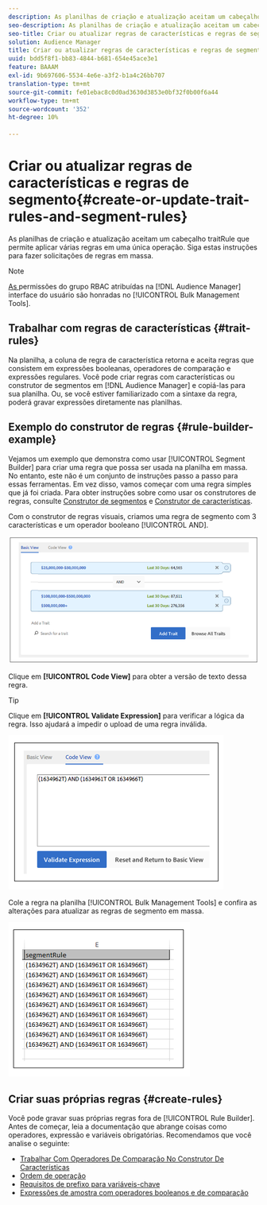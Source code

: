 ```yaml
---
description: As planilhas de criação e atualização aceitam um cabeçalho traitRule que permite aplicar várias regras em uma única operação. Siga estas instruções para fazer solicitações de regras em massa.
seo-description: As planilhas de criação e atualização aceitam um cabeçalho traitRule que permite aplicar várias regras em uma única operação. Siga estas instruções para fazer solicitações de regras em massa.
seo-title: Criar ou atualizar regras de características e regras de segmento
solution: Audience Manager
title: Criar ou atualizar regras de características e regras de segmento
uuid: bdd5f8f1-bb83-4844-b681-654e45ace3e1
feature: BAAAM
exl-id: 9b697606-5534-4e6e-a3f2-b1a4c26bb707
translation-type: tm+mt
source-git-commit: fe01ebac8c0d0ad3630d3853e0bf32f0b00f6a44
workflow-type: tm+mt
source-wordcount: '352'
ht-degree: 10%

---
```


# Criar ou atualizar regras de características e regras de segmento{#create-or-update-trait-rules-and-segment-rules}

As planilhas de criação e atualização aceitam um cabeçalho traitRule que permite aplicar várias regras em uma única operação. Siga estas instruções para fazer solicitações de regras em massa.

<!-- 

<p>c_bulk_rules.xml </p>

 -->

>[!NOTE]
>
>[As ](../../features/administration/administration-overview.md) permissões do grupo RBAC atribuídas na  [!DNL Audience Manager] interface do usuário são honradas no  [!UICONTROL Bulk Management Tools].

## Trabalhar com regras de características {#trait-rules}

Na planilha, a coluna de regra de característica retorna e aceita regras que consistem em expressões booleanas, operadores de comparação e expressões regulares. Você pode criar regras com características ou construtor de segmentos em [!DNL Audience Manager] e copiá-las para sua planilha. Ou, se você estiver familiarizado com a sintaxe da regra, poderá gravar expressões diretamente nas planilhas.

## Exemplo do construtor de regras {#rule-builder-example}

Vejamos um exemplo que demonstra como usar [!UICONTROL Segment Builder] para criar uma regra que possa ser usada na planilha em massa. No entanto, este não é um conjunto de instruções passo a passo para essas ferramentas. Em vez disso, vamos começar com uma regra simples que já foi criada. Para obter instruções sobre como usar os construtores de regras, consulte [Construtor de segmentos](../../features/segments/segment-builder.md) e [Construtor de características](../../features/traits/about-trait-builder.md).

Com o construtor de regras visuais, criamos uma regra de segmento com 3 características e um operador booleano [!UICONTROL AND].

![](assets/visualrule.png)

Clique em **[!UICONTROL Code View]** para obter a versão de texto dessa regra.

>[!TIP]
>
>Clique em **[!UICONTROL Validate Expression]** para verificar a lógica da regra. Isso ajudará a impedir o upload de uma regra inválida.

![](assets/coderule.png)

Cole a regra na planilha [!UICONTROL Bulk Management Tools] e confira as alterações para atualizar as regras de segmento em massa.

![](assets/segmentrule.png)

## Criar suas próprias regras {#create-rules}

Você pode gravar suas próprias regras fora de [!UICONTROL Rule Builder]. Antes de começar, leia a documentação que abrange coisas como operadores, expressão e variáveis obrigatórias. Recomendamos que você analise o seguinte:

* [Trabalhar Com Operadores De Comparação No Construtor De Características](../../features/traits/trait-comparison-operators.md)
* [Ordem de operação](../../features/traits/trait-operator-precedence.md)
* [Requisitos de prefixo para variáveis-chave](../../features/traits/trait-variable-prefixes.md)
* [Expressões de amostra com operadores booleanos e de comparação](../../features/traits/trait-expression-samples.md)
